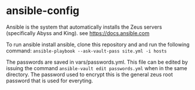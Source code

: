 ansible-config
==============

Ansible is the system that automatically installs the Zeus servers (specifically Abyss and King).
see https://docs.ansible.com

To run ansible install ansible, clone this repository and and run the following command: `ansible-playbook --ask-vault-pass site.yml -i hosts`

The passwords are saved in vars/passwords.yml. This file can be edited
by issuing the command `ansible-vault edit passwords.yml` when in the same
directory. The password used to encrypt this is the general zeus root password that is used for everyting.
